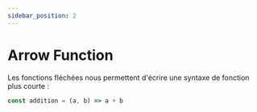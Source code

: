 ```yaml
---
sidebar_position: 2
---
```


# Arrow Function

Les fonctions fléchées nous permettent d'écrire une syntaxe de fonction plus courte :

```javascript
const addition = (a, b) => a + b 
```